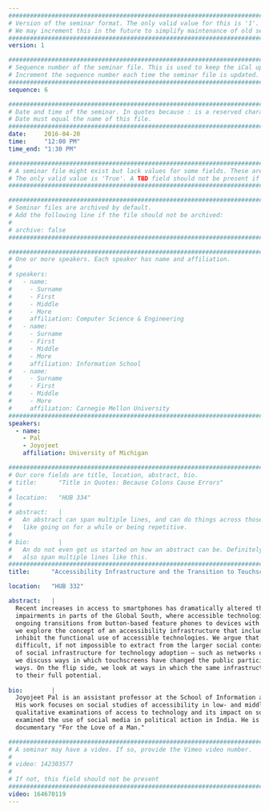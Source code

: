 ```yaml
---
################################################################################
# Version of the seminar format. The only valid value for this is '1'. 
# We may increment this in the future to simplify maintenance of old seminars.
################################################################################
version: 1

################################################################################
# Sequence number of the seminar file. This is used to keep the iCal up to date.
# Increment the sequence number each time the seminar file is updated.
################################################################################
sequence: 6

################################################################################
# Date and time of the seminar. In quotes because : is a reserved character.
# Date must equal the name of this file.
################################################################################
date:     2016-04-20
time:     "12:00 PM"
time_end: "1:30 PM"

################################################################################
# A seminar file might exist but lack values for some fields. These are 'TBD'. 
# The only valid value is 'True'. A TBD field should not be present if 'False'.
################################################################################

################################################################################
# Seminar files are archived by default.
# Add the following line if the file should not be archived:
#
# archive: false
################################################################################

################################################################################
# One or more speakers. Each speaker has name and affiliation.
#
# speakers:
#   - name: 
#     - Surname
#     - First
#     - Middle
#     - More
#     affiliation: Computer Science & Engineering 
#   - name: 
#     - Surname
#     - First
#     - Middle
#     - More
#     affiliation: Information School 
#   - name: 
#     - Surname
#     - First
#     - Middle
#     - More
#     affiliation: Carnegie Mellon University 
################################################################################
speakers:
  - name:
    - Pal
    - Joyojeet
    affiliation: University of Michigan

################################################################################
# Our core fields are title, location, abstract, bio.
# title:      "Title in Quotes: Because Colons Cause Errors"
# 
# location:   "HUB 334"
# 
# abstract:   |
#   An abstract can span multiple lines, and can do things across those lines,
#   like going on for a while or being repetitive.
# 
# bio:        |
#   An do not even get us started on how an abstract can be. Definitely can
#   also span multiple lines like this.
################################################################################
title:      "Accessibility Infrastructure and the Transition to Touchscreens: Evidence from Bangalore, India"

location:   "HUB 332"

abstract:   |
  Recent increases in access to smartphones has dramatically altered the accessibility landscape for people with visual
  impairments in parts of the Global South, where accessible technologies have historically been scarce. Examining
  ongoing transitions from button-based feature phones to devices with touchscreen interfaces in Bangalore, India,
  we explore the concept of an accessibility infrastructure that includes a broader set of factors that enable or
  inhibit the functional use of accessible technologies. We argue that the functional use of these technologies is
  difficult, if not impossible to extract from the larger social context in which they operate. Through the lens
  of social infrastructure for technology adoption – such as networks of users and technical support ecologies,
  we discuss ways in which touchscreens have changed the public participation of people with disabilities in important
  ways. On the flip side, we look at ways in which the same infrastructures can be barriers to the devices being used
  to their full potential.
  
bio:        |
  Joyojeet Pal is an assistant professor at the School of Information at the University of Michigan, Ann Arbor.
  His work focuses on social studies of accessibility in low- and middle-income countries, specifically in-depth
  qualitative examinations of access to technology and its impact on social inclusion. Some of his recent work has
  examined the use of social media in political action in India. He is the producer and researcher of the award-winning
  documentary "For the Love of a Man."

################################################################################
# A seminar may have a video. If so, provide the Vimeo video number.
#
# video: 142303577
#
# If not, this field should not be present 
################################################################################
video: 164670119
---
```

